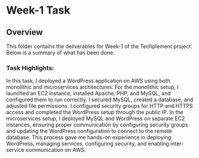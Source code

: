 # Week-1 Task

## Overview
This folder contains the deliverables for Week-1 of the Techplement project. Below is a summary of what has been done:

### Task Highlights:

In this task, I deployed a WordPress application on AWS using both monolithic and microservices architectures. For the monolithic setup, I launched an EC2 instance, installed Apache, PHP, and MySQL, and configured them to run correctly. I secured MySQL, created a database, and adjusted file permissions. I configured security groups for HTTP and HTTPS access and completed the WordPress setup through the public IP. In the microservices setup, I deployed MySQL and WordPress on separate EC2 instances, ensuring proper communication by configuring security groups and updating the WordPress configuration to connect to the remote database. This process gave me hands-on experience in deploying WordPress, managing services, configuring security, and enabling inter-service communication on AWS.
